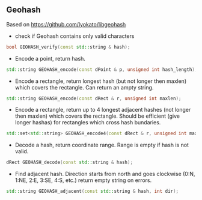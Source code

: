 ## Geohash

Based on https://github.com/lyokato/libgeohash

* check if Geohash contains only valid characters
```c++
bool GEOHASH_verify(const std::string & hash);
```

* Encode a point, return hash.
```c++
std::string GEOHASH_encode(const dPoint & p, unsigned int hash_length);
```

* Encode a rectangle, return longest hash (but not longer then maxlen)
which covers the rectangle. Can return an ampty string.
```c++
std::string GEOHASH_encode(const dRect & r, unsigned int maxlen);
```

* Encode a rectangle, return up to 4 longest adjacent hashes (not
longer then maxlen) which covers the rectangle. Should be
efficient (give longer hashas) for rectangles which cross hash bundaries.
```c++
std::set<std::string> GEOHASH_encode4(const dRect & r, unsigned int maxlen);
```

* Decode a hash, return coordinate range. Range is empty if hash is not valid.
```c++
dRect GEOHASH_decode(const std::string & hash);
```

* Find adjacent hash. Direction starts from north and goes clockwise
(0:N, 1:NE, 2:E, 3:SE, 4:S, etc.) return empty string on errors.
```c++
std::string GEOHASH_adjacent(const std::string & hash, int dir);
```
